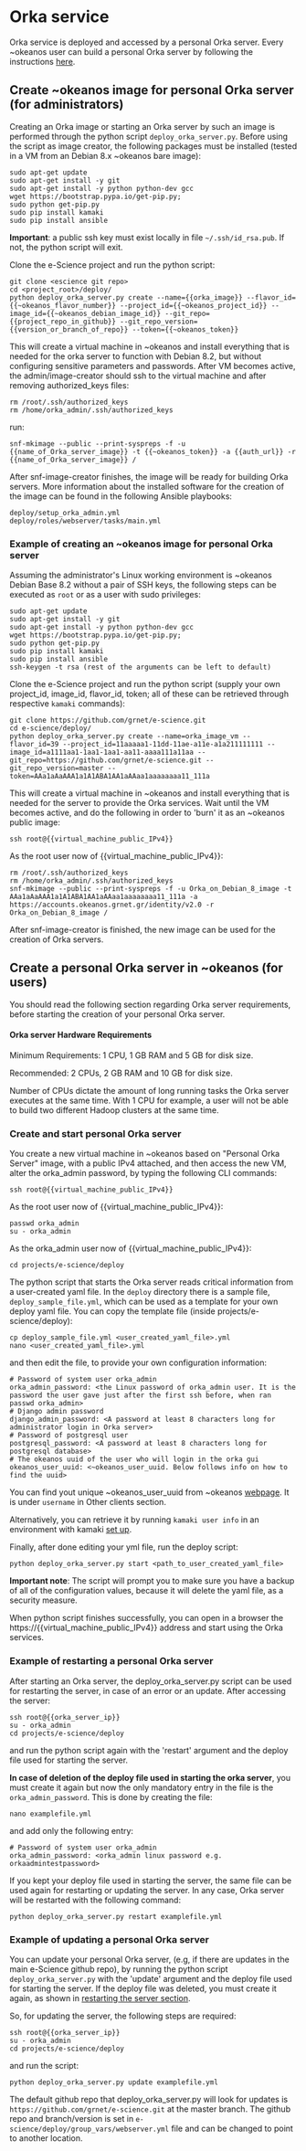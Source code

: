 # Orka service

Orka service is deployed and accessed by a personal Orka server. Every ~okeanos user can build a personal Orka server by following the instructions [here](#create-a-personal-orka-server-in-okeanos-for-users).


## Create ~okeanos image for personal Orka server (for administrators)

Creating an Orka image or starting an Orka server by such an image is performed through the python script `deploy_orka_server.py`. Before using the script as image creator, the following packages must be installed
(tested in a VM from an Debian 8.x ~okeanos bare image):

    sudo apt-get update
    sudo apt-get install -y git
    sudo apt-get install -y python python-dev gcc 
    wget https://bootstrap.pypa.io/get-pip.py;
    sudo python get-pip.py
    sudo pip install kamaki
    sudo pip install ansible

**Important**: a public ssh key must exist locally in file `~/.ssh/id_rsa.pub`. If not, the python script will exit.

Clone the e-Science project and run the python script:

    git clone <escience git repo>
    cd <project_root>/deploy/
    python deploy_orka_server.py create --name={{orka_image}} --flavor_id={{~okeanos_flavor_number}} --project_id={{~okeanos_project_id}} --image_id={{~okeanos_debian_image_id}} --git_repo={{project_repo_in_github}} --git_repo_version={{version_or_branch_of_repo}} --token={{~okeanos_token}}

This will create a virtual machine in ~okeanos and install everything that is needed for the orka server to function with Debian 8.2, but without configuring sensitive parameters and passwords.
After VM becomes active, the admin/image-creator should ssh to the virtual machine and after removing authorized_keys files:

    rm /root/.ssh/authorized_keys
    rm /home/orka_admin/.ssh/authorized_keys

run:

    snf-mkimage --public --print-syspreps -f -u {{name_of_Orka_server_image}} -t {{~okeanos_token}} -a {{auth_url}} -r {{name_of_Orka_server_image}} /

After snf-image-creator finishes, the image will be ready for building Orka servers.
More information about the installed software for the creation of the image can be found in the following Ansible playbooks:

    deploy/setup_orka_admin.yml
    deploy/roles/webserver/tasks/main.yml

### Example of creating an ~okeanos image for personal Orka server

Assuming the administrator's Linux working environment is ~okeanos Debian Base 8.2 without a pair of SSH keys, the following steps can be executed as `root` or as a user with sudo privileges:

    sudo apt-get update
    sudo apt-get install -y git
    sudo apt-get install -y python python-dev gcc 
    wget https://bootstrap.pypa.io/get-pip.py;
    sudo python get-pip.py
    sudo pip install kamaki
    sudo pip install ansible
    ssh-keygen -t rsa (rest of the arguments can be left to default)

Clone the e-Science project and run the python script (supply your own project_id, image_id, flavor_id, token; all of these can be retrieved through respective `kamaki` commands):

    git clone https://github.com/grnet/e-science.git
    cd e-science/deploy/
    python deploy_orka_server.py create --name=orka_image_vm --flavor_id=39 --project_id=11aaaaa1-11dd-11ae-a11e-a1a211111111 --image_id=a1111aa1-1aa1-1aa1-aa11-aaaa111a11aa --git_repo=https://github.com/grnet/e-science.git --git_repo_version=master --token=AAa1aAaAAA1a1A1ABA1AA1aAAaa1aaaaaaaa11_111a

This will create a virtual machine in ~okeanos and install everything that is needed for the server to provide the Orka services. Wait until the VM becomes active, and do the following in order to 'burn' it as an ~okeanos public image:

    ssh root@{{virtual_machine_public_IPv4}}

As the root user now of {{virtual_machine_public_IPv4}}:

    rm /root/.ssh/authorized_keys
    rm /home/orka_admin/.ssh/authorized_keys
    snf-mkimage --public --print-syspreps -f -u Orka_on_Debian_8_image -t AAa1aAaAAA1a1A1ABA1AA1aAAaa1aaaaaaaa11_111a -a https://accounts.okeanos.grnet.gr/identity/v2.0 -r Orka_on_Debian_8_image /

After snf-image-creator is finished, the new image can be used for the creation of Orka servers.


## Create a personal Orka server in ~okeanos (for users)

You should read the following section regarding Orka server requirements, before starting the creation of your personal Orka server.

#### Orka server Hardware Requirements

Minimum Requirements: 1 CPU, 1 GB RAM and 5 GB for disk size.

Recommended: 2 CPUs, 2 GB RAM and 10 GB for disk size.

Number of CPUs dictate the amount of long running tasks the Orka server executes at the same time. With 1 CPU for example, a user will not be able to build two different Hadoop clusters at the same time. 

### Create and start personal Orka server

You create a  new virtual machine in ~okeanos based on "Personal Orka Server" image, with a public IPv4 attached, and then access the new VM, alter the orka_admin password, by typing the following CLI commands:

    ssh root@{{virtual_machine_public_IPv4}}

As the root user now of {{virtual_machine_public_IPv4}}:

    passwd orka_admin
    su - orka_admin

As the orka_admin  user now of {{virtual_machine_public_IPv4}}:

    cd projects/e-science/deploy

The python script that starts the Orka server reads critical information from a user-created yaml file.
In the `deploy` directory there is a sample file, `deploy_sample_file.yml`, which can be used as a template for your own deploy yaml file.
You can copy the template file (inside projects/e-science/deploy):

    cp deploy_sample_file.yml <user_created_yaml_file>.yml
    nano <user_created_yaml_file>.yml

and then edit the file, to provide your own configuration information:

    # Password of system user orka_admin
    orka_admin_password: <the Linux password of orka_admin user. It is the password the user gave just after the first ssh before, when ran passwd orka_admin>
    # Django admin password
    django_admin_password: <A password at least 8 characters long for administrator login in Orka server>
    # Password of postgresql user
    postgresql_password: <A password at least 8 characters long for postgresql database>
    # The okeanos uuid of the user who will login in the orka gui
    okeanos_user_uuid: <~okeanos_user_uuid. Below follows info on how to find the uuid> 

You can find yout unique ~okeanos_user_uuid from ~okeanos [webpage](https://accounts.okeanos.grnet.gr/ui/api_access). It is under `username` in Other clients section.

Alternatively, you can retrieve it by running `kamaki user info` in an environment with kamaki [set up](https://www.synnefo.org/docs/kamaki/latest/installation.html).

Finally, after done editing your yml file, run the deploy script:

    python deploy_orka_server.py start <path_to_user_created_yaml_file>

**Important note**: The script will prompt you to make sure you have a backup of all of the configuration values, because it will delete the yaml file, as a security measure.

When python script finishes successfully, you can open in a browser the https://{{virtual_machine_public_IPv4}} address and start using the Orka services.


### Example of restarting a personal Orka server

After starting an Orka server, the deploy_orka_server.py script can be used for restarting the server, in case of an error or an update. After accessing the server:

    ssh root@{{orka_server_ip}}
    su - orka_admin
    cd projects/e-science/deploy
    
and run the python script again with the 'restart' argument and the deploy file used for starting the server.

**In case of deletion of the deploy file used in starting the orka server**, you must create it again but now the only mandatory entry in the file
is the `orka_admin_password`. This is done by creating the file:

    nano examplefile.yml

and add only the following entry:

    # Password of system user orka_admin
    orka_admin_password: <orka_admin linux password e.g. orkaadmintestpassword>


If you kept your deploy file used in starting the server, the same file can be used again for restarting or updating the server.
In any case, Orka server will be restarted with the following command:

    python deploy_orka_server.py restart examplefile.yml


### Example of updating a personal Orka server

You can update your personal Orka server, (e.g, if there are updates in the main e-Science github repo), by running the python script
`deploy_orka_server.py` with the 'update' argument and the deploy file used for starting the server. If the deploy file was deleted,
you must create it again, as shown in [restarting the server section](#example-of-restarting-a-personal-orka-server).

So, for updating the server, the following steps are required:

    ssh root@{{orka_server_ip}}
    su - orka_admin
    cd projects/e-science/deploy
    
and run the script:

    python deploy_orka_server.py update examplefile.yml
  
The default github repo that deploy_orka_server.py will look for updates is `https://github.com/grnet/e-science.git` at the master branch.
The github repo and branch/version is set in `e-science/deploy/group_vars/webserver.yml` file and can be changed to point to another location.
